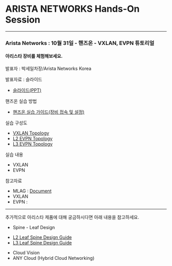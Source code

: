 # ARISTA NETWORKS Hands-On Session

-------------
### Arista Networks : 10월 31일 - 핸즈온 - VXLAN, EVPN 튜토리얼

#### 아리스타 장비를 체험해보세요.

발표자 : 박세일차장/Arista Networks Korea

발표자료 : 슬라이드
* [슬라이드(PPT)](...)

핸즈온 실습 방법
* [핸즈온 실습 가이드(장비 접속 및 설정)](https://github.com/mgsang/19handson/tree/master/Guide)

실습 구성도
* [VXLAN Topology](https://github.com/mgsang/19handson/blob/master/Topology/Hands-on_VXLAN.jpg)
* [L2 EVPN Topology](https://github.com/mgsang/19handson/blob/master/Topology/Hands-on_EVPN(L2).jpg)
* [L3 EVPN Topology](https://github.com/mgsang/19handson/blob/master/Topology/Hands-on_EVPN(L3).jpg)

실습 내용
* VXLAN
* EVPN

참고자료
* MLAG : [Document](https://www.google.com)
* VXLAN
* EVPN : 


- - - 

추가적으로 아리스타 제품에 대해 궁금하시다면 아래 내용을 참고하세요.
* Spine - Leaf Design
 + [L2 Leaf Spine Design Guide](https://downloads.arista.com/DesignGuides/L2LS_Design_Guide.pdf?Expires=1571729003&Signature=StYEh~gv5iaIurcqLPNIIO20baM6VzhTz4isAb0e8NdpQJInBnde2Rp0oHe0akUDwtcETYekz48SHjhSikuXXNP4jSD6lm-k3z0S4okU26MoW~bLWJBp6ZUeDGd5dwDbFf5QNazSF4TAbsPMytIDgI2hiOLnakIOzAayvbX1qE1bMfrTPI~ZAgi23IVQQRyZjHKknybElFB9M5GwuVnCMRc03zRn5~w~8uRbKV699CVbW4naMv-2eTLzoCdEyE8R4pRkKSSDhEq3-19Otbal7UniC94la7fVxnluUef1ACCoYthC9-LJMsCQ6oBb4qSzRd0C6rMK5pI09XxwlJyaZA__&Key-Pair-Id=APKAJIVJRQERDQSM5TDQ)
 + [L3 Leaf Spine Design Guide](https://www.arista.com/custom_data/downloads/?f=/support/download/DesignGuides/Arista_L3LS_Design_Deployment_Guide.pdf)
* Cloud Vision
* ANY Cloud (Hybrid Cloud Networking)
